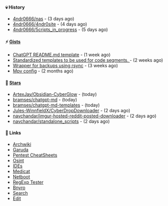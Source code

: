 #### 💀 History

- [4ndr0666/nas](https://github.com/4ndr0666/nas) - (3 days ago)
- [4ndr0666/4ndr0site](https://github.com/4ndr0666/4ndr0site) - (4 days ago)
- [4ndr0666/5cripts_in_progress](https://github.com/4ndr0666/5cripts_in_progress) - (5 days ago)

#### ⚡ [Gists](https://gist.github.com/4ndr0666)

- [ChatGPT README.md template](https://gist.github.com/4544fdae1dfd8d364821db23bd63dd7f) - (1 week ago)
- [Standardized templates to be used for code segments. ](https://gist.github.com/814e30f80382ca7e6932133278642180) - (2 weeks ago)
- [Wrapper for backups using rsync](https://gist.github.com/3362509f90976becb3b1442c29ae6117) - (3 weeks ago)
- [Mpv config](https://gist.github.com/3b374e66eeb82b8d049b9fb70c5f2b16) - (2 months ago)

#### 🌟 [Stars](https://github.com/4ndr0666?tab=stars)

- [ArtexJay/Obsidian-CyberGlow](https://github.com/ArtexJay/Obsidian-CyberGlow) - (today)
- [bramses/chatgpt-md](https://github.com/bramses/chatgpt-md) - (today)
- [bramses/chatgpt-md-templates](https://github.com/bramses/chatgpt-md-templates) - (today)
- [Jules-WinnfieldX/CyberDropDownloader](https://github.com/Jules-WinnfieldX/CyberDropDownloader) - (2 days ago)
- [navchandar/imgur-hosted-reddit-posted-downloader](https://github.com/navchandar/imgur-hosted-reddit-posted-downloader) - (2 days ago)
- [navchandar/standalone_scripts](https://github.com/navchandar/standalone_scripts) - (2 days ago)

#### 📌 Links

- [Archwiki](https://wiki.archlinux.org/index.php?title=Special:Search&search)
- [Garuda](https://start.garudalinux.org)
- [Pentest CheatSheets](https://github.com/coreb1t/awesome-pentest-cheat-sheets)
- [Osint](https://github.com/cipher387/osint_stuff_tool_collection)
- [IDEs](https://github.com/styfle/awesome-online-ide)
- [Medicat](https://github.com/mon5termatt/medicat_installer)
- [Netboot](https://github.com/4ndr0666/netboot.xyz-custom)
- [RegExp Tester](https://iblogbox.com/devtools/regexp)
- [Bnyro](https://me.chatoyer.de/search/)
- [Search](https://github.com/edoardottt/awesome-hacker-search-engines)
- [Edit](https://github.com/4ndr0666/4ndr0666/blob/master/templates/README.md.tpl)


